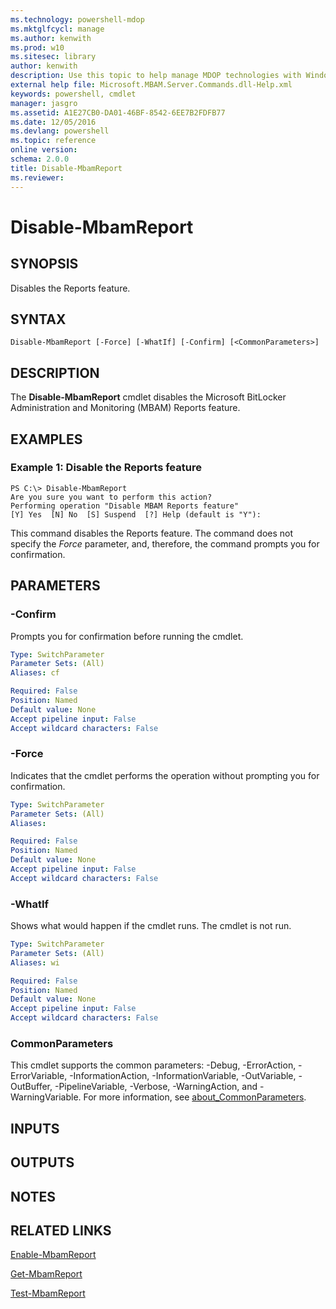 ```yaml
---
ms.technology: powershell-mdop
ms.mktglfcycl: manage
ms.author: kenwith
ms.prod: w10
ms.sitesec: library
author: kenwith
description: Use this topic to help manage MDOP technologies with Windows PowerShell.
external help file: Microsoft.MBAM.Server.Commands.dll-Help.xml
keywords: powershell, cmdlet
manager: jasgro 
ms.assetid: A1E27CB0-DA01-46BF-8542-6EE7B2FDFB77
ms.date: 12/05/2016
ms.devlang: powershell
ms.topic: reference
online version: 
schema: 2.0.0
title: Disable-MbamReport
ms.reviewer:
---
```


# Disable-MbamReport

## SYNOPSIS
Disables the Reports feature.

## SYNTAX

```
Disable-MbamReport [-Force] [-WhatIf] [-Confirm] [<CommonParameters>]
```

## DESCRIPTION
The **Disable-MbamReport** cmdlet disables the Microsoft BitLocker Administration and Monitoring (MBAM) Reports feature.

## EXAMPLES

### Example 1: Disable the Reports feature
```
PS C:\> Disable-MbamReport
Are you sure you want to perform this action?
Performing operation "Disable MBAM Reports feature"
[Y] Yes  [N] No  [S] Suspend  [?] Help (default is "Y"):
```

This command disables the Reports feature.
The command does not specify the *Force* parameter, and, therefore, the command prompts you for confirmation.

## PARAMETERS

### -Confirm
Prompts you for confirmation before running the cmdlet.

```yaml
Type: SwitchParameter
Parameter Sets: (All)
Aliases: cf

Required: False
Position: Named
Default value: None
Accept pipeline input: False
Accept wildcard characters: False
```

### -Force
Indicates that the cmdlet performs the operation without prompting you for confirmation.

```yaml
Type: SwitchParameter
Parameter Sets: (All)
Aliases: 

Required: False
Position: Named
Default value: None
Accept pipeline input: False
Accept wildcard characters: False
```

### -WhatIf
Shows what would happen if the cmdlet runs. The cmdlet is not run.

```yaml
Type: SwitchParameter
Parameter Sets: (All)
Aliases: wi

Required: False
Position: Named
Default value: None
Accept pipeline input: False
Accept wildcard characters: False
```

### CommonParameters
This cmdlet supports the common parameters: -Debug, -ErrorAction, -ErrorVariable, -InformationAction, -InformationVariable, -OutVariable, -OutBuffer, -PipelineVariable, -Verbose, -WarningAction, and -WarningVariable. For more information, see [about_CommonParameters](http://go.microsoft.com/fwlink/?LinkID=113216).

## INPUTS

## OUTPUTS

## NOTES

## RELATED LINKS

[Enable-MbamReport](enable-mbamreport.md)

[Get-MbamReport](get-mbamreport.md)

[Test-MbamReport](test-mbamreport.md)


